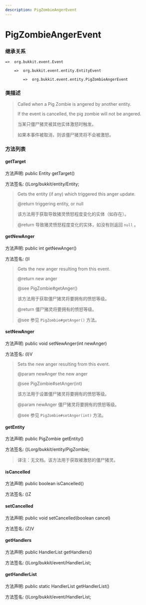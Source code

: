 ```yaml
---
description: PigZombieAngerEvent
---
```


# PigZombieAngerEvent

### 继承关系

    =>  org.bukkit.event.Event

        =>  org.bukkit.event.entity.EntityEvent

            =>  org.bukkit.event.entity.PigZombieAngerEvent

### 类描述

> Called when a Pig Zombie is angered by another entity.
>
> If the event is cancelled, the pig zombie will not be angered.
>
> 当某只僵尸猪灵被其他实体激怒时触发。
>
> 如果本事件被取消，则该僵尸猪灵将不会被激怒。

### 方法列表

#### getTarget

方法声明: public Entity getTarget()

方法签名: ()Lorg/bukkit/entity/Entity;

> Gets the entity (if any) which triggered this anger update.
>
> @return triggering entity, or null
>
> 该方法用于获取导致猪灵愤怒程度变化的实体（如存在）。
>
> @return 导致猪灵愤怒程度变化的实体，如没有则返回 `null` 。

#### getNewAnger

方法声明: public int getNewAnger()

方法签名: ()I

> Gets the new anger resulting from this event.
>
> @return new anger
>
> @see PigZombie#getAnger()
>
> 该方法用于获取僵尸猪灵将要拥有的愤怒等级。
>
> @return 僵尸猪灵将要拥有的愤怒等级。
>
> @see 参见 `PigZombie#getAnger()` 方法。

#### setNewAnger

方法声明: public void setNewAnger(int newAnger)

方法签名: (I)V

> Sets the new anger resulting from this event.
>
> @param newAnger the new anger
>
> @see PigZombie#setAnger(int)
>
> 该方法用于设置僵尸猪灵将要拥有的愤怒等级。
>
> @param newAnger 僵尸猪灵将要拥有的愤怒等级。
>
> @see 参见 `PigZombie#setAnger(int)` 方法。

#### getEntity

方法声明: public PigZombie getEntity()

方法签名: ()Lorg/bukkit/entity/PigZombie;

> 译注：无文档。该方法用于获取被激怒的僵尸猪灵。

#### isCancelled

方法声明: public boolean isCancelled()

方法签名: ()Z

#### setCancelled

方法声明: public void setCancelled(boolean cancel)

方法签名: (Z)V

#### getHandlers

方法声明: public HandlerList getHandlers()

方法签名: ()Lorg/bukkit/event/HandlerList;

#### getHandlerList

方法声明: public static HandlerList getHandlerList()

方法签名: ()Lorg/bukkit/event/HandlerList;